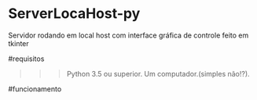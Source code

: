 # ServerLocaHost-py
Servidor rodando em local host com interface gráfica de controle feito em tkinter 

#requisitos
>>> Python 3.5 ou superior.
Um computador.(simples não!?).

#funcionamento
>>>
